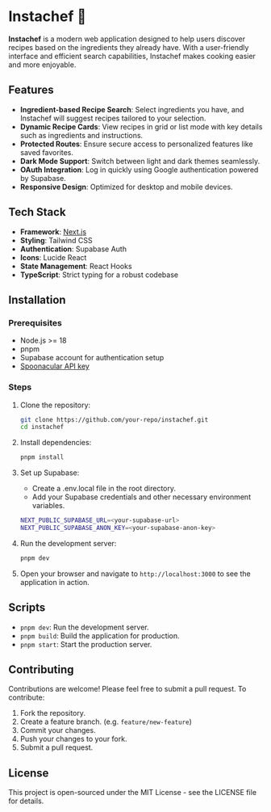 # Instachef 🍳

**Instachef** is a modern web application designed to help users discover recipes based on the ingredients they already have. With a user-friendly interface and efficient search capabilities, Instachef makes cooking easier and more enjoyable.

## Features

- **Ingredient-based Recipe Search**: Select ingredients you have, and Instachef will suggest recipes tailored to your selection.
- **Dynamic Recipe Cards**: View recipes in grid or list mode with key details such as ingredients and instructions.
- **Protected Routes**: Ensure secure access to personalized features like saved favorites.
- **Dark Mode Support**: Switch between light and dark themes seamlessly.
- **OAuth Integration**: Log in quickly using Google authentication powered by Supabase.
- **Responsive Design**: Optimized for desktop and mobile devices.

## Tech Stack

- **Framework**: [Next.js](https://nextjs.org/)
- **Styling**: Tailwind CSS
- **Authentication**: Supabase Auth
- **Icons**: Lucide React
- **State Management**: React Hooks
- **TypeScript**: Strict typing for a robust codebase

## Installation

### Prerequisites

- Node.js >= 18
- pnpm
- Supabase account for authentication setup
- [Spoonacular API key](https://spoonacular.com/food-api)

### Steps

1. Clone the repository:

   ```bash
   git clone https://github.com/your-repo/instachef.git
   cd instachef

2. Install dependencies:
   ```bash
   pnpm install
   ```

3. Set up Supabase:
   - Create a .env.local file in the root directory.
   - Add your Supabase credentials and other necessary environment variables.
   ```bash
   NEXT_PUBLIC_SUPABASE_URL=<your-supabase-url>
   NEXT_PUBLIC_SUPABASE_ANON_KEY=<your-supabase-anon-key>
   ```	

4. Run the development server:
   ```bash
   pnpm dev
   ```

5. Open your browser and navigate to `http://localhost:3000` to see the application in action.


## Scripts

- `pnpm dev`: Run the development server.
- `pnpm build`: Build the application for production.
- `pnpm start`: Start the production server.


## Contributing

Contributions are welcome! Please feel free to submit a pull request.
To contribute:

1. Fork the repository.
2. Create a feature branch. (e.g. `feature/new-feature`)
3. Commit your changes.
4. Push your changes to your fork.
5. Submit a pull request.

## License

This project is open-sourced under the MIT License - see the LICENSE file for details.

